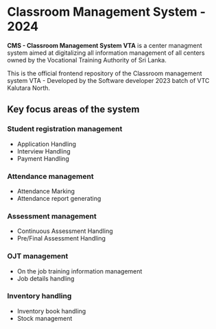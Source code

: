 # Classroom Management System - 2024

**CMS - Classroom Management System VTA** is a center managment system aimed at digitalizing all information management of all centers owned by the
Vocational Training Authority of Sri Lanka.

This is the official frontend repository of the Classroom management system VTA - Developed by the Software developer 2023 batch of VTC Kalutara North.

## Key focus areas of the system

### Student registration management
  - Application Handling
  - Interview Handling
  - Payment Handling
### Attendance management
  - Attendance Marking
  - Attendance report generating
### Assessment management
  - Continuous Assessment Handling
  - Pre/Final Assessment Handling
### OJT management
  - On the job training information management
  - Job details handling
### Inventory handling
  - Inventory book handling
  - Stock management
